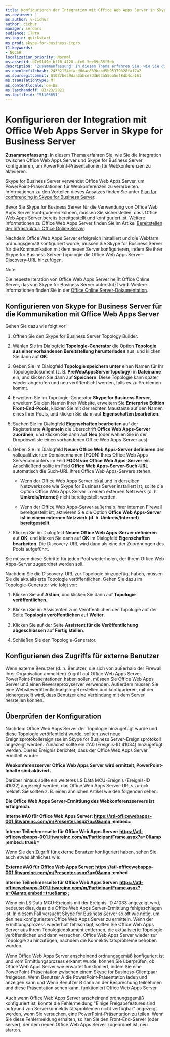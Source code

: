 ```yaml
---
title: Konfigurieren der Integration mit Office Web Apps Server in Skype for Business Server
ms.reviewer: ''
ms.author: v-cichur
author: cichur
manager: serdars
audience: ITPro
ms.topic: quickstart
ms.prod: skype-for-business-itpro
f1.keywords:
- NOCSH
localization_priority: Normal
ms.assetid: b7e9149e-bf16-4120-afe0-3ee09c88f5eb
description: 'Zusammenfassung: In diesem Thema erfahren Sie, wie Sie die Integration zwischen Office Web Apps Server und Skype for Business Server konfigurieren, um PowerPoint-Präsentationen für Webkonferenzen zu aktivieren.'
ms.openlocfilehash: 24332154efacd0dac889bcad5b95379b28faf7a2
ms.sourcegitcommit: 01087be29daa3abce7d3b03a55ba5ef8db4ca161
ms.translationtype: MT
ms.contentlocale: de-DE
ms.lasthandoff: 03/23/2021
ms.locfileid: "51103651"
---
```

# <a name="configure-integration-with-office-web-apps-server-in-skype-for-business-server"></a>Konfigurieren der Integration mit Office Web Apps Server in Skype for Business Server
 
**Zusammenfassung:** In diesem Thema erfahren Sie, wie Sie die Integration zwischen Office Web Apps Server und Skype for Business Server konfigurieren, um PowerPoint-Präsentationen für Webkonferenzen zu aktivieren.
  
Skype for Business Server verwendet Office Web Apps Server, um PowerPoint-Präsentationen für Webkonferenzen zu verarbeiten. Informationen zu den Vorteilen dieses Ansatzes finden Sie unter [Plan for conferencing in Skype for Business Server](../../plan-your-deployment/conferencing/conferencing.md).
  
Bevor Sie Skype for Business Server für die Verwendung von Office Web Apps Server konfigurieren können, müssen Sie sicherstellen, dass Office Web Apps Server bereits bereitgestellt und konfiguriert ist. Weitere Informationen zu Office Web Apps Server finden Sie im Artikel [Bereitstellen der Infrastruktur: Office Online Server](/webappsserver/deploy-the-infrastructure-office-web-apps-server). 
  
Nachdem Office Web Apps Server erfolgreich installiert und die Webfarm ordnungsgemäß konfiguriert wurde, müssen Sie Skype for Business Server für die Kommunikation mit dem neuen Server konfigurieren, indem Sie ihrer Skype for Business Server-Topologie die Office Web Apps Server-Discovery-URL hinzufügen. 
  
> [!NOTE]
> Die neueste Iteration von Office Web Apps Server heißt Office Online Server, das von Skype for Business Server unterstützt wird. Weitere Informationen finden Sie in der [Office Online Server-Dokumentation](/officeonlineserver/office-online-server). 
  
## <a name="configure-skype-for-business-server-to-communicate-with-office-web-apps-server"></a>Konfigurieren von Skype for Business Server für die Kommunikation mit Office Web Apps Server

Gehen Sie dazu wie folgt vor:
  
1. Öffnen Sie den Skype for Business Server Topology Builder.
    
2. Wählen Sie im Dialogfeld **Topologie-Generator** die Option **Topologie aus einer vorhandenen Bereitstellung herunterladen** aus, und klicken Sie dann auf **OK**.
    
3. Geben Sie im Dialogfeld **Topologie speichern unter** einen Namen für Ihr Topologiedokument (z. B. **PreWebAppsServerTopology**) in **Dateiname** ein, und klicken Sie dann auf **Speichern**. Diese Topologie kann später wieder abgerufen und neu veröffentlicht werden, falls es zu Problemen kommt.
    
4. Erweitern Sie im Topologie-Generator **Skype for Business Server,** erweitern Sie den Namen Ihrer Website, erweitern Sie **Enterprise Edition Front-End-Pools,** klicken Sie mit der rechten Maustaste auf den Namen eines Ihrer Pools, und klicken Sie dann auf **Eigenschaften bearbeiten.**
    
5. Suchen Sie im Dialogfeld **Eigenschaften bearbeiten** auf der Registerkarte **Allgemein** die Überschrift **Office Web Apps-Server zuordnen**, und klicken Sie dann auf **Neu** (oder wählen Sie in der Dropdownliste einen vorhandenen Office Web Apps-Server aus).
    
6. Geben Sie im Dialogfeld **Neuen Office Web Apps-Server definieren** den vollqualifizierten Domänennamen (FQDN) Ihres Office Web Apps-Servercomputers im Feld **FQDN von Office Web Apps-Server** ein. Anschließend sollte im Feld **Office Web Apps-Server-Such-URL** automatisch die Such-URL Ihres Office Web Apps-Servers stehen.
    
   - Wenn der Office Web Apps Server lokal und in derselben Netzwerkzone wie Skype for Business Server installiert ist, sollte die Option Office Web Apps Server in einem externen Netzwerk (d. h. **Umkreis/Internet)** nicht bereitgestellt werden.
    
   - Wenn der Office Web Apps-Server außerhalb Ihrer internen Firewall bereitgestellt ist, aktivieren Sie die Option **Office Web Apps-Server ist in einem externen Netzwerk (d. h. Umkreis/Internet) bereitgestellt**.
    
7. Klicken Sie im Dialogfeld **Neuen Office Web Apps-Server definieren** auf **OK**, und klicken Sie dann auf **OK** im Dialogfeld **Eigenschaften bearbeiten**. Die Discovery-URL wird dann als eine der Zuordnungen des Pools aufgeführt.
    
Sie müssen diese Schritte für jeden Pool wiederholen, der Ihrem Office Web Apps-Server zugeordnet werden soll.
  
Nachdem Sie die Discovery-URL zur Topologie hinzugefügt haben, müssen Sie die aktualisierte Topologie veröffentlichen. Gehen Sie dazu im Topologie-Generator wie folgt vor:
  
1. Klicken Sie auf **Aktion**, und klicken Sie dann auf **Topologie veröffentlichen**.
    
2. Klicken Sie im Assistenten zum Veröffentlichen der Topologie auf der Seite **Topologie veröffentlichen** auf **Weiter**.
    
3. Klicken Sie auf der Seite **Assistent für die Veröffentlichung abgeschlossen** auf **Fertig stellen**.
    
4. Schließen Sie den Topologie-Generator.
    
## <a name="configure-access-for-external-users"></a>Konfigurieren des Zugriffs für externe Benutzer

Wenn externe Benutzer (d. h. Benutzer, die sich von außerhalb der Firewall Ihrer Organisation anmelden) Zugriff auf Office Web Apps Server PowerPoint-Präsentationen haben sollen, müssen Sie Office Web Apps Server und einen Reverseproxyserver verwenden. Außerdem müssen Sie eine Websiteveröffentlichungsregel erstellen und konfigurieren, mit der sichergestellt wird, dass Benutzer eine Verbindung mit dem Server herstellen können. 
  
## <a name="validate-the-configuration"></a>Überprüfen der Konfiguration

Nachdem Office Web Apps Server der Topologie hinzugefügt wurde und diese Topologie veröffentlicht wurde, sollten zwei neue Ereignisprotokollereignisse im Skype for Business Server-Ereignisprotokoll angezeigt werden. Zunächst sollte ein #A0 (Ereignis-ID 41034) hinzugefügt werden. Dieses Ereignis berichtet, dass der Office Web Apps Server ermittelt wurde:
  
 **Webkonferenzserver Office Web Apps Server wird ermittelt, PowerPoint-Inhalte sind aktiviert.**
  
Darüber hinaus sollte ein weiteres LS Data MCU-Ereignis (Ereignis-ID 41032) angezeigt werden, das Office Web Apps Server-URLs zurück meldet. Sie sollten z. B. einen ähnlichen Artikel wie den folgenden sehen:
  
 **Die Office Web Apps Server-Ermittlung des Webkonferenzservers ist erfolgreich.**
  
 **Interne #A0 für Office Web Apps Server: https://atl-officewebapps-001.litwareinc.com/m/Presenter.aspx?a=0&amp ;embed=**
  
 **Interne Teilnehmerseite für Office Web Apps Server: https://atl-officewebapps-001.litwareinc.com/m/ParticipantFrame.aspx?a=0&amp ;embed=true&amp;=**
  
Wenn Sie den Zugriff für externe Benutzer konfiguriert haben, sehen Sie auch etwas ähnliches wie:
  
 **Externe #A0 für Office Web Apps Server: https://atl-officewebapps-001.litwareinc.com/m/Presenter.aspx?a=0&amp ;embed**
  
 **Interne Teilnehmerseite für Office Web Apps Server: <https://atl-officewebapps-001.litwareinc.com/m/ParticipantFrame.aspx?a=0&amp;embed=true&amp> ;**
  
Wenn ein LS Data MCU-Ereignis mit der Ereignis-ID 41033 angezeigt wird, bedeutet dies, dass die Office Web Apps Server-Ermittlung fehlgeschlagen ist. In diesem Fall versucht Skype for Business Server so oft wie nötig, um den neu konfigurierten Office Web Apps Server zu ermitteln. Wenn der Ermittlungsprozess wiederholt fehlschlägt, sollten Sie Office Web Apps Server aus Ihrem Topologiedokument entfernen, die aktualisierte Topologie veröffentlichen und dann versuchen, Office Web Apps Server wieder zur Topologie zu hinzufügen, nachdem die Konnektivitätsprobleme behoben wurden.
  
Wenn Office Web Apps Server anscheinend ordnungsgemäß konfiguriert ist und vom Ermittlungsprozess erkannt wurde, können Sie überprüfen, ob Office Web Apps Server wie erwartet funktioniert, indem Sie eine PowerPoint-Präsentation zwischen einem Skype for Business-Clientpaar freigeben. Wenn Benutzer A die PowerPoint-Präsentation laden und anzeigen kann und Wenn Benutzer B dann an der Besprechung teilnehmen und diese Präsentation sehen kann, funktioniert Office Web Apps Server.
  
Auch wenn Office Web Apps Server anscheinend ordnungsgemäß konfiguriert ist, könnte die Fehlermeldung "Einige Freigabefeatures sind aufgrund von Serverkonnektivitätsproblemen nicht verfügbar" angezeigt werden, wenn Sie versuchen, eine PowerPoint-Präsentation zu teilen. Wenn Sie diese Fehlermeldung erhalten, sollten Sie den Front-End-Server (oder server), der dem neuen Office Web Apps Server zugeordnet ist, neu starten.
